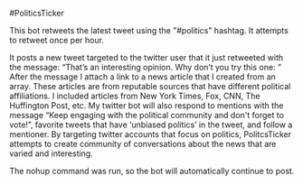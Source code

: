 #PoliticsTicker

This bot retweets the latest tweet using the "#politics" hashtag. It attempts to retweet once per hour.

It posts a new tweet targeted to the twitter user that it just retweeted with the message: “That’s an interesting opinion. Why don’t you try this one: ” After the message I attach a link to a news article that I created from an array. These articles are from reputable sources that have different political affiliations. I included articles from New York Times, Fox, CNN, The Huffington Post, etc. My twitter bot will also respond to mentions with the message “Keep engaging with the political community and don't forget to vote!”, favorite tweets that have ‘unbiased politics’ in the tweet, and follow a mentioner. By targeting twitter accounts that focus on politics, PolitcsTicker attempts to create community of conversations about the news that are varied and interesting.

The nohup command was run, so the bot will automatically continue to post.

